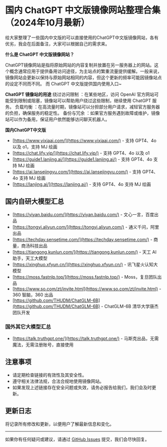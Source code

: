 # 国内 ChatGPT 中文版镜像网站整理合集（2024年10月最新）

给大家整理了一些国内中文版的可以直接使用的ChatGPT中文版镜像网站，各有优劣，我会在后面备注，大家可以根据自己的需求来。

**什么是 ChatGPT 中文版镜像网站？**

ChatGPT镜像网站是指将原始网站的内容复制并放置在另一服务器上的网站。这个概念通常应用于提供备用访问途径，为主站点的繁重流量提供缓解。一般来说，镜像网站会更新以保持与原始网站相同的内容，但这个更新的频率可能因镜像站点的设定不同而不同。
而 ChatGPT 中文版提供国内使用入口~

**ChatGPT 镜像站的用途**
绕过访问限制 ：在某些地区，访问 OpenAI 官方网站可能受到限制或阻塞，镜像站可以帮助用户绕过这些限制，继续使用 ChatGPT 服务。 
负载均衡 ：在高流量时期，镜像站可以分担部分用户请求，减轻官方服务器的负担，确保服务的稳定性。 
备份与冗余 ：如果官方服务遇到故障或维护，镜像站可以作为备用，保证用户依然能够访问聊天机器人。


**国内ChatGPT中文版**

- [https://www.yixiaai.com/](https://www.yixiaai.com/) - 支持 GPT4、4o 以及 o1，支持 MJ 绘画
- [https://chat.lify.vip/](https://chat.lify.vip/) - 支持 GPT4、4o 以及 o1
- [https://guide1.lanjing.ai/](https://guide1.lanjing.ai/) - 支持 GPT4、4o 支持 MJ 绘画
- [https://ai.lansejingyu.com/](https://ai.lansejingyu.com/) - 支持 GPT4、4o 支持 MJ 绘画
- [https://lanjing.ai/](https://lanjing.ai/) - 支持 GPT4、4o 支持 MJ 绘画

## 国内自研大模型汇总

- [https://yiyan.baidu.com/](https://yiyan.baidu.com/) - 文心一言，百度出品
- [https://tongyi.aliyun.com/](https://tongyi.aliyun.com/) - 通义千问，阿里出品
- [https://techday.sensetime.com/](https://techday.sensetime.com/) - 商量，商汤科技出品
- [https://tiangong.kunlun.com/](https://tiangong.kunlun.com/) - 天工 AI 助手，天工大模型
- [https://xinghuo.xfyun.cn/](https://xinghuo.xfyun.cn/) - 讯飞星火认知大模型
- [https://moss.fastnlp.top/](https://moss.fastnlp.top/) - Moss，复旦团队出品
- [https://www.so.com/zt/invite.html](https://www.so.com/zt/invite.html) - 360 智脑，360 出品
- [https://github.com/THUDM/ChatGLM-6B](https://github.com/THUDM/ChatGLM-6B) - ChatGLM-6B 清华大学唐杰团队开发

### 国外其它大模型汇总

- [https://talk.truthgpt.one/](https://talk.truthgpt.one/) - 马斯克出品，无需魔法，无需注册账号，直接使用

## 注意事项

- 请定期检查链接的有效性及其安全性。
- 遵守相关法律法规，合法合规地使用镜像网站。
- 如果发现上述链接存在安全问题或失效，请务必报告给我们，我们会及时更新。

## 更新日志

将记录所有修改和更新，以便用户了解最新信息和变化。

---

如果你有任何疑问或建议，请通过 [GitHub Issues](https://github.com/your-repo/issues) 提交，我们会尽快回复。
